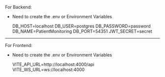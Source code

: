 For Backend:

- Need to create the .env or Environment Variables

    DB_HOST=localhost
    DB_USER=postgres
    DB_PASSWORD=password
    DB_NAME=PatientMonitoring
    DB_PORT=54351
    JWT_SECRET=secret

---

For Frontend:

- Need to create the .env or Environment Variables

    VITE_API_URL=http://localhost:4000/api
    VITE_WS_URL=ws://localhost:4000
